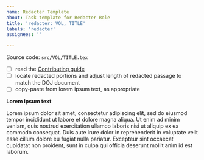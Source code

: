 ```yaml
---
name: Redacter Template
about: Task template for Redacter Role
title: 'redacter: VOL, TITLE'
labels: 'redacter'
assignees: ''

---
```


Source code: `src/VOL/TITLE.tex`

- [ ] read the [Contributing guide](https://github.com/iandennismiller/mueller-report/blob/master/Contributing.md)
- [ ] locate redacted portions and adjust length of redacted passage to match the DOJ document
- [ ] copy-paste from lorem ipsum text, as appropriate

**Lorem ipsum text**

Lorem ipsum dolor sit amet, consectetur adipiscing elit, sed do eiusmod tempor incididunt ut labore et dolore magna aliqua. Ut enim ad minim veniam, quis nostrud exercitation ullamco laboris nisi ut aliquip ex ea commodo consequat. Duis aute irure dolor in reprehenderit in voluptate velit esse cillum dolore eu fugiat nulla pariatur. Excepteur sint occaecat cupidatat non proident, sunt in culpa qui officia deserunt mollit anim id est laborum.

